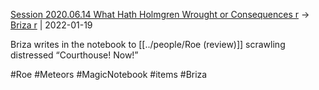 ---
---

[Session 2020.06.14 What Hath Holmgren Wrought or Consequences r](../sessions/notes_matteo_brianedit/Session%202020.06.14%20What%20Hath%20Holmgren%20Wrought%20or%20Consequences%20r.md) -> [Briza r](TheWik-main/people/Briza%20r.md) | 2022-01-19

Briza writes in the notebook to [[../people/Roe (review)]] scrawling distressed “Courthouse! Now!”

#Roe #Meteors #MagicNotebook #items  #Briza